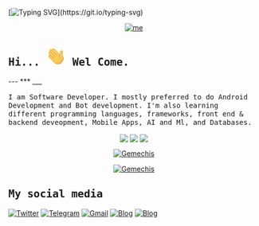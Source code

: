 [![Typing SVG](https://readme-typing-svg.demolab.com?font=Mulish&size=30&pause=1000&color=19F73B&width=600&lines=This+is+Gemechis+Chala.;Welcome+to+my+GitHub+profile.)](https://git.io/typing-svg) 

<div align="center" border-radius="50%">
  <a href="https://github.com/gladsonchala">
    <img src="https://encrypted-tbn0.gstatic.com/images?q=tbn:ANd9GcTYfFirZUfL_JpOqcgeoU9YNFtyuEkJrVp74FLKMbOvlD2tLnsPBtEvYvwhUUz34WL0l7c&usqp=CAU" alt="me" width="130" height="130">
  </a>
</div>


<h2>
    <samp>
        Hi... <img src="https://raw.githubusercontent.com/itspriyo/itspriyo/main/src/hi.gif" width="40px" alt="👋"> Wel Come.
		</samp>
</h2>    
---
***
___
<p>
    <samp>
    I am Software Developer. I mostly preferred to do Android Development and Bot development. I'm also learning different programming languages, frameworks, front end & backend deveopment, Mobile Apps, AI and Ml, and Databases.
    </samp>
</p>
</div>

<p align="center"><a href="https://github.com/gladsonchala/">  <img align="center" src="https://github-readme-stats.vercel.app/api?username=gladsonchala&include_all_commits=true&count_private=true&show_icons=true&line_height=20&title_color=7A7ADB&icon_color=2234AE&text_color=D3D3D3&bg_color=0,000000,130C40" width="450"/></a>  <a href="https://github.com/gladsonchala/">  <img align="center" src="https://github-readme-streak-stats.herokuapp.com/?user=gladsonchala&theme=tokyonight&include_all_commits=true&count_private=true&show_icons=true&line_height=20&title_color=7A7ADB&icon_color=2200AE&text_color=D3D3D3&bg_color=0,000000,130C40" width="380"/></a> <a href="https://github.com/gladsonchala">    <img align="center" src="https://github-profile-trophy.vercel.app/?username=gladsonchala&theme=tokyonight" width="820"/>  </a></p>


</div>
<p align="center">
<a href="https://github.com/gladsonchala"><img src="https://github-readme-stats.vercel.app/api/top-langs?username=gladsonchala&langs_count=14&show_icons=true&locale=en&layout=compact&theme=tokyonight" width="470px"  alt="Gemechis"/></a>
</p>
<div align='center'>
 <a href="https://github.com/gladsonchala"><img src="https://github-profile-summary-cards.vercel.app/api/cards/profile-details?username=gladsonchala&theme=tokyonight&hide_border=true"  width="470" alt="Gemechis"/></a>
</div>



</div>
<h2>
    <samp>
        My social media
    </samp>
</h2>

[![Twitter](https://img.shields.io/twitter/follow/space4renjith?label=Twitter&logo=twitter&style=for-the-badge&color=orange)](https://twitter.com/gladsonchala)
[![Telegram](https://img.shields.io/badge/Telegram-grey?style=for-the-badge&logo=telegram)](https://t.me/gladson1)
[![Gmail](https://img.shields.io/badge/Gmail-grey?style=for-the-badge&logo=Gmail)](gladsonchala@gmail.com)
[![Blog](https://img.shields.io/badge/My_Blog-grey?style=for-the-badge&logo=Blogger)](https://google.com/)
[![Blog](https://img.shields.io/badge/Project_updates-grey?style=for-the-badge&logo=telegram)](https://t.me/maalgaariin)
<br />
